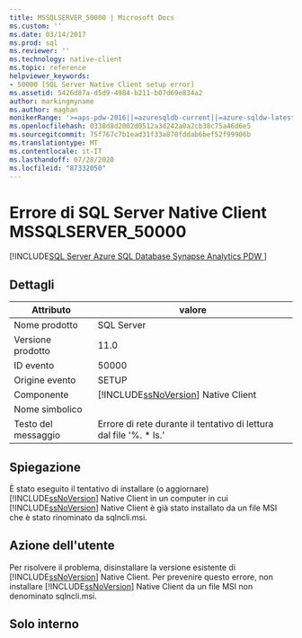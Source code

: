 ```yaml
---
title: MSSQLSERVER_50000 | Microsoft Docs
ms.custom: ''
ms.date: 03/14/2017
ms.prod: sql
ms.reviewer: ''
ms.technology: native-client
ms.topic: reference
helpviewer_keywords:
- 50000 [SQL Server Native Client setup error]
ms.assetid: 5426d87a-d5d9-4984-b211-b07d69e834a2
author: markingmyname
ms.author: maghan
monikerRange: '>=aps-pdw-2016||=azuresqldb-current||=azure-sqldw-latest||>=sql-server-2016||=sqlallproducts-allversions||>=sql-server-linux-2017||=azuresqldb-mi-current'
ms.openlocfilehash: 0338d8d2002d0512a3d242a0a2cb38c75a46d6e5
ms.sourcegitcommit: 75f767c7b1ead31f33a870fddab6bef52f99906b
ms.translationtype: MT
ms.contentlocale: it-IT
ms.lasthandoff: 07/28/2020
ms.locfileid: "87332050"
---
```

# <a name="sql-server-native-client-error-mssqlserver_50000"></a>Errore di SQL Server Native Client MSSQLSERVER_50000
[!INCLUDE[SQL Server Azure SQL Database Synapse Analytics PDW ](../../includes/applies-to-version/sql-asdb-asdbmi-asa-pdw.md)]

    
## <a name="details"></a>Dettagli  
  
| Attributo | valore |
| --------- | ----- |
|Nome prodotto|SQL Server|  
|Versione prodotto|11.0|  
|ID evento|50000|  
|Origine evento|SETUP|  
|Componente|[!INCLUDE[ssNoVersion](../../includes/ssnoversion-md.md)] Native Client|  
|Nome simbolico||  
|Testo del messaggio|Errore di rete durante il tentativo di lettura dal file '%. * ls.'|  
  
## <a name="explanation"></a>Spiegazione  
 È stato eseguito il tentativo di installare (o aggiornare) [!INCLUDE[ssNoVersion](../../includes/ssnoversion-md.md)] Native Client in un computer in cui [!INCLUDE[ssNoVersion](../../includes/ssnoversion-md.md)] Native Client è già stato installato da un file MSI che è stato rinominato da sqlncli.msi.  
  
## <a name="user-action"></a>Azione dell'utente  
 Per risolvere il problema, disinstallare la versione esistente di [!INCLUDE[ssNoVersion](../../includes/ssnoversion-md.md)] Native Client. Per prevenire questo errore, non installare [!INCLUDE[ssNoVersion](../../includes/ssnoversion-md.md)] Native Client da un file MSI non denominato sqlncli.msi.  
  
## <a name="internal-only"></a>Solo interno  
  
